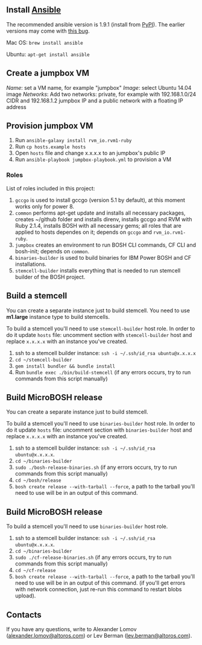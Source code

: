 ## Install [Ansible](http://www.ansible.com/)

The recommended ansible version is 1.9.1 (install from [PyPI](https://pypi.python.org/pypi/ansible/1.9.1)). The earlier versions may come with [this bug](https://github.com/rvm/rvm1-ansible/issues/44).

Mac OS:
`brew install ansible`

Ubuntu:
`apt-get install ansible`

## Create a jumpbox VM

_Name_: set a VM name, for example "jumpbox"
_Image_: select Ubuntu 14.04 image
_Networks_: Add two networks: private, for example with 192.168.1.0/24 CIDR and 192.168.1.2 jumpbox IP and a public network with a floating IP address

## Provision jumpbox VM

1. Run `ansible-galaxy install rvm_io.rvm1-ruby`
1. Run `cp hosts.example hosts`
1. Open `hosts` file and change x.x.x.x to an jumpbox's public IP
1. Run `ansible-playbook jumpbox-playbook.yml` to provision a VM

### Roles

List of roles included in this project:

1. `gccgo` is used to install gccgo (version 5.1 by default), at this moment works only for power 8.
1. `common` performs apt-get update and installs all necessary packages, creates ~/github folder and installs direnv, installs gccgo and RVM with Ruby 2.1.4, installs BOSH with all necessary gems; all roles that are applied to hosts dependes on it; depends on `gccgo` and `rvm_io.rvm1-ruby`.
1. `jumpbox` creates an environment to run BOSH CLI commands, CF CLI and bosh-init; depends on `common`.
1. `binaries-builder` is used to build binaries for IBM Power BOSH and CF installations.
1. `stemcell-builder` installs everything that is needed to run stemcell builder of the BOSH project.


## Build a stemcell

You can create a separate instance just to build stemcell. You need to use __m1.large__ instance type to build stemcells.

To build a stemcell you'll need to use `stemcell-builder` host role. In order to do it update `hosts` file: uncomment section with `stemcell-builder` host and replace `x.x.x.x` with an instance you've created.

1. ssh to a stemcell builder instance: `ssh -i ~/.ssh/id_rsa ubuntu@x.x.x.x`
1. `cd ~/stemcell-builder`
1. `gem install bundler && bundle install`
1. Run `bundle exec ./bin/build-stemcell` (if any errors occurs, try to run commands from this script manually)


## Build MicroBOSH release

You can create a separate instance just to build stemcell.

To build a stemcell you'll need to use `binaries-builder` host role. In order to do it update `hosts` file: uncomment section with `binaries-builder` host and replace `x.x.x.x` with an instance you've created.

1. ssh to a stemcell builder instance: `ssh -i ~/.ssh/id_rsa ubuntu@x.x.x.x`.
1. `cd ~/binaries-builder`
1. `sudo ./bosh-release-binaries.sh` (if any errors occurs, try to run commands from this script manually)
1. `cd ~/bosh/release`
1. `bosh create release --with-tarball --force`, a path to the tarball you'll need to use will be in an output of this command.

## Build MicroBOSH release

To build a stemcell you'll need to use `binaries-builder` host role.

1. ssh to a stemcell builder instance: `ssh -i ~/.ssh/id_rsa ubuntu@x.x.x.x`.
1. `cd ~/binaries-builder`
1. `sudo ./cf-release-binaries.sh` (if any errors occurs, try to run commands from this script manually)
1. `cd ~/cf-release`
1. `bosh create release --with-tarball --force`, a path to the tarball you'll need to use will be in an output of this command. (if you'll get errors with network connection, just re-run this command to restart blobs upload).

## Contacts

If you have any questions, write to Alexander Lomov (alexander.lomov@altoros.com) or Lev Berman (lev.berman@altoros.com).
